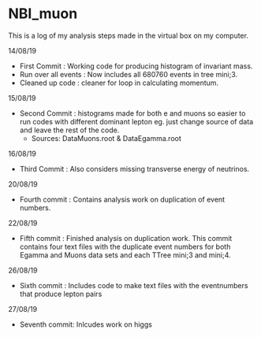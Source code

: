 # NBI_muon

This is a log of my analysis steps made in the virtual box on my computer.

14/08/19
- First Commit : Working code for producing histogram of invariant mass.
- Run over all events : Now includes all 680760 events in tree mini;3.
- Cleaned up code : cleaner for loop in calculating momentum.

15/08/19
- Second Commit : histograms made for both e and muons so easier to run codes with different dominant lepton eg. just change source of data and leave the rest of the code.
  - Sources: DataMuons.root & DataEgamma.root

16/08/19
- Third Commit : Also considers missing transverse energy of neutrinos.

20/08/19
- Fourth commit : Contains analysis work on duplication of event numbers.

22/08/19
- Fifth commit : Finished analysis on duplication work. This commit contains four text files with the duplicate event numbers for both Egamma and Muons data sets and each TTree mini;3 and mini;4.

26/08/19
- Sixth commit : Includes code to make text files with the eventnumbers that produce lepton pairs

27/08/19
- Seventh commit: Inlcudes work on higgs
